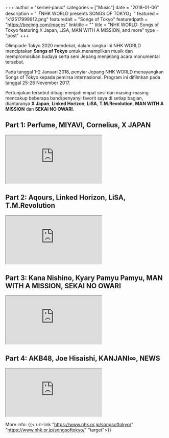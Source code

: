 +++
author = "kernel-panic"
categories = ["Music"]
date = "2018-01-06"
description = "「NHK WORLD presents SONGS OF TOKYO」"
featured = "k12517999912.png"
featuredalt = "Songs of Tokyo"
featuredpath = "https://beeimg.com/images"
linktitle = ""
title = "NHK WORLD: Songs of Tokyo featuring X Japan, LiSA, MAN WITH A MISSION, and more"
type = "post"
+++

Olimpiade Tokyo 2020 mendekat, dalam rangka ini NHK WORLD menciptakan **Songs of Tokyo** untuk menampilkan musik dan mempromosikan budaya serta seni Jepang menjelang acara monumental tersebut.

Pada tanggal 1-2 Januari 2018, penyiar Jepang NHK WORLD menayangkan Songs of Tokyo kepada pemirsa internasional. Program ini difilmkan pada tanggal 25-26 November 2017.

Pertunjukan tersebut dibagi menjadi empat sesi dan masing-masing mencakup beberapa band/penyanyi favorit saya di setiap bagian, diantaranya **X Japan**, **Linked Horizon**, **LiSA**, **T.M.Revolution**, **MAN WITH A MISSION** dan **SEKAI NO OWARI**.

## Part 1: Perfume, MIYAVI, Cornelius, X JAPAN

<div class="videoyoutube">
<div class="video-responsive">
<iframe allowfullscreen="1" class="embedded-video-large" src="https://www.youtube.com/embed/IIRc_bN-CMI?rel=0"></iframe>
</div>
</div>

## Part 2: Aqours, Linked Horizon, LiSA, T.M.Revolution

<div class="videoyoutube">
<div class="video-responsive">
<iframe allowfullscreen="1" class="embedded-video-large" src="https://www.youtube.com/embed/imaWfX6Py9o?rel=0"></iframe>
</div>
</div>

## Part 3: Kana Nishino, Kyary Pamyu Pamyu, MAN WITH A MISSION, SEKAI NO OWARI

<div class="videoyoutube">
<div class="video-responsive">
<iframe allowfullscreen="1" class="embedded-video-large" src="https://www.youtube.com/embed/g4XkS4_k5PM?rel=0"></iframe>
</div>
</div>

## Part 4: AKB48, Joe Hisaishi, KANJANI∞, NEWS

<div class="videoyoutube">
<div class="video-responsive">
<iframe allowfullscreen="1" class="embedded-video-large" src="https://www.youtube.com/embed/ND8XGZBaBWo?rel=0"></iframe>
</div>
</div>

More info: {{< url-link "https://www.nhk.or.jp/songsoftokyo/" "https://www.nhk.or.jp/songsoftokyo/" "target">}}
